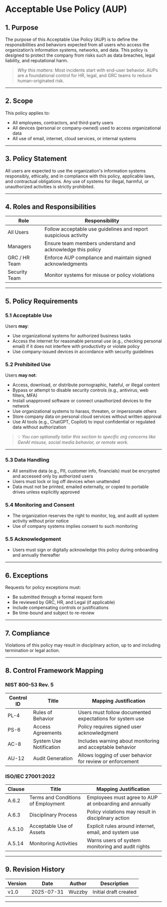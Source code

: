# Acceptable Use Policy (AUP)

## 1. Purpose

The purpose of this Acceptable Use Policy (AUP) is to define the responsibilities and behaviors expected from all users who access the organization’s information systems, networks, and data. This policy is designed to protect the company from risks such as data breaches, legal liability, and reputational harm.

> _Why this matters:_ Most incidents start with end-user behavior. AUPs are a foundational control for HR, legal, and GRC teams to reduce human-originated risk.

---

## 2. Scope

This policy applies to:
- All employees, contractors, and third-party users
- All devices (personal or company-owned) used to access organizational data
- All use of email, internet, cloud services, or internal systems

---

## 3. Policy Statement

All users are expected to use the organization's information systems responsibly, ethically, and in compliance with this policy, applicable laws, and contractual obligations. Any use of systems for illegal, harmful, or unauthorized activities is strictly prohibited.

---

## 4. Roles and Responsibilities

| Role                | Responsibility                                                           |
|---------------------|--------------------------------------------------------------------------|
| All Users           | Follow acceptable use guidelines and report suspicious activity          |
| Managers            | Ensure team members understand and acknowledge this policy               |
| GRC / HR Team       | Enforce AUP compliance and maintain signed acknowledgments               |
| Security Team       | Monitor systems for misuse or policy violations                          |

---

## 5. Policy Requirements

### 5.1 Acceptable Use

Users **may**:
- Use organizational systems for authorized business tasks
- Access the internet for reasonable personal use (e.g., checking personal email) if it does not interfere with productivity or violate policy
- Use company-issued devices in accordance with security guidelines

### 5.2 Prohibited Use

Users **may not**:
- Access, download, or distribute pornographic, hateful, or illegal content
- Bypass or attempt to disable security controls (e.g., antivirus, web filters, MFA)
- Install unapproved software or connect unauthorized devices to the network
- Use organizational systems to harass, threaten, or impersonate others
- Store company data on personal cloud services without written approval
- Use AI tools (e.g., ChatGPT, Copilot) to input confidential or regulated data without authorization

> 💡 _You can optionally tailor this section to specific org concerns like GenAI misuse, social media behavior, or remote work._

---

### 5.3 Data Handling

- All sensitive data (e.g., PII, customer info, financials) must be encrypted and accessed only by authorized users
- Users must lock or log off devices when unattended
- Data must not be printed, emailed externally, or copied to portable drives unless explicitly approved

### 5.4 Monitoring and Consent

- The organization reserves the right to monitor, log, and audit all system activity without prior notice
- Use of company systems implies consent to such monitoring

### 5.5 Acknowledgement

- Users must sign or digitally acknowledge this policy during onboarding and annually thereafter

---

## 6. Exceptions

Requests for policy exceptions must:
- Be submitted through a formal request form
- Be reviewed by GRC, HR, and Legal (if applicable)
- Include compensating controls or justifications
- Be time-bound and subject to re-review

---

## 7. Compliance

Violations of this policy may result in disciplinary action, up to and including termination or legal action.

---

## 8. Control Framework Mapping

### NIST 800-53 Rev. 5
| Control ID | Title                              | Mapping Justification                                      |
|------------|-------------------------------------|-------------------------------------------------------------|
| PL-4       | Rules of Behavior                   | Users must follow documented expectations for system use    |
| PS-6       | Access Agreements                   | Policy requires signed user acknowledgment                 |
| AC-8       | System Use Notification             | Includes warning about monitoring and acceptable behavior   |
| AU-12      | Audit Generation                    | Allows logging of user behavior for review or enforcement   |

### ISO/IEC 27001:2022
| Clause     | Title                              | Mapping Justification                                      |
|------------|------------------------------------|-------------------------------------------------------------|
| A.6.2      | Terms and Conditions of Employment | Employees must agree to AUP at onboarding and annually      |
| A.6.3      | Disciplinary Process               | Policy violations may result in disciplinary action         |
| A.5.10     | Acceptable Use of Assets           | Explicit rules around internet, email, and system use       |
| A.5.14     | Monitoring Activities              | Warns users of system monitoring and audit rights           |

---

## 9. Revision History

| Version | Date       | Author    | Description              |
|---------|------------|-----------|--------------------------|
| v1.0    | 2025-07-31 | Wuzzby    | Initial draft created    |

---
